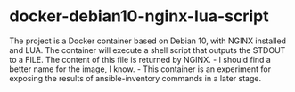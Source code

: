# docker-debian10-nginx-lua-script
The project is a Docker container based on Debian 10, with NGINX installed and LUA.  The container will execute a shell script that outputs the STDOUT to a FILE.  The content of this file is returned by NGINX.  - I should find a better name for the image, I know. - This container is an experiment for exposing the results of ansible-inventory commands in a later stage.
